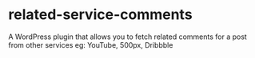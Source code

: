 related-service-comments
========================

A WordPress plugin that allows you to fetch related comments for a post from other services eg: YouTube, 500px, Dribbble